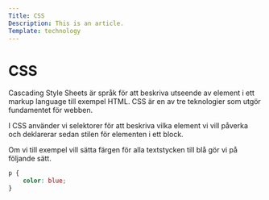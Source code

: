 ```yaml
---
Title: CSS
Description: This is an article.
Template: technology
---
```

# CSS

Cascading Style Sheets är språk för att beskriva utseende av element i ett markup language till exempel HTML. CSS är en av tre teknologier som utgör fundamentet för webben.

I CSS använder vi selektorer för att beskriva vilka element vi vill påverka och deklarerar sedan stilen för elementen i ett block.

Om vi till exempel vill sätta färgen för alla textstycken till blå gör vi på följande sätt.

```css
p {
    color: blue;
}
```
